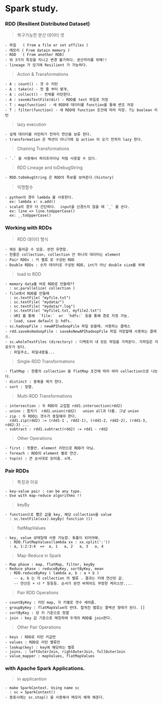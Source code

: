 # Spark study.

### RDD (Resilient Distributed Dataset)

  > 복구가능한 분산 데이터 셋 
    
    - 파일   ( From a file or set offiles )
    - 메모리 ( From datain memory )
    - RDD   ( From another RDD)
    - 위 3가지 특징을 지니고 변경 불가하다. 분산처리를 위해!!
    - lineage 가 있기에 Resilient 가 가능하다.

  > Action & Transformations

    - A : count() - 갯 수 리턴
    - A : take(n) - 첫 줄 부터 몇개.
    - A : collect() - 전체를 리턴한다.
    - A : saveAsTextFile(dir) - RDD를 text 파일로 저장
    - T : map(function) - 새 RDD에 데이터를 function을 통해 변조 저장
    - T : filter(function) - 새 RDD에 function 조건에 따라 저장. f는 boolean 리턴

  > lazy execution

    - 실제 데이터를 리턴하기 전까지 연산을 보류 한다.
    - transformation 은 액션이 아니기에 실 action 이 오기 전까지 lazy 한다.

  > Chaining Transformations

    - `.` 을 사용해서 파이프라이닝 처럼 사용할 수 있다.

  > RDD Lineage and toDebugString

    - RDD.toDebugString 은 RDD의 족보를 보여준다.(history)

  > 익명함수
    
    - python의 경우 lambda 를 사용한다. 
      ex: lambda x: x.add()
    - scala의 경우 더 간단하다.  input을 신경쓰지 않을 때 `_` 를 쓴다.
      ex: line => line.toUpperCase()
      ex: _.toUpperCase()

### Working with RDDs

  > RDD 데이터 형식

    - 뭐든 들어갈 수 있음. 완전 유연함.
    - 한줄은 collection, collection 안 하나의 데이터는 element
    - Pair RDDs : 키 벨류 로 구성된 RDD
    - Double RDDs : 숫자 데이터로 구성된 RDD, int가 아닌 double size를 위해

  > load to RDD

    - memory data를 바로 RDD로 만들때??
      : sc.parallelize( collection )
    - file에서 RDD를 만들때
      : sc.textFile( "myfile.txt")
      : sc.textFile( "mydata/")
      : sc.textFile( "mydata/*.log")
      : sc.textFile( "myfile1.txt, myfile2.txt") 
      : URI 를 통해  `file:`  or  `hdfs:` 등을 통해 경로 지정 가능.
      : load, save default 는 hdfs.
    - sc.hadoopFile : newAPIhadoopFile 파일 읽을때. 사용하는 클래스
    - rdd.saveAsHadoopFile : saveAsNewAPIhadoopFile 파일 저장할때 사용하는 클래스.
    - sc.wholeTextFiles (directory) : 디렉토리 내 모든 파일을 가져온다. 각파일은 각로우가 된다.
      : 파일주소, 파일내용들...
    
  > Single-RDD Transformations

    - flatMap : 한줄의 collection 을 flatMap 조건에 따라 여러 collection으로 나눈다.  
    - distinct : 중복을 제거 한다.
    - sort : 정열.

  > Multi-RDD Transformations

    - intersection : 두 RDD의 교집합 rdd1.intersection(rdd2)
    - union : 합치기  rdd1.union(rdd2)   union all과 다름. 그냥 union
    - zip : 두 RDD는 갯수가 동일해야 한다.
      rdd1.zip(rdd2) := (rdd1-1 , rdd2-1), (rdd1-2, rdd2-2), (rdd1-3, rdd2-3) ...
    - subtract : rdd1.subtract(rdd2) := rdd1 - rdd2

  > Other Operations

    - first : 첫줄만. element 리턴으로 RDD가 아님.
    - foreach : RDD의 element 별로 연산.
    - top(n) : 큰 순서대로 읽어옴. n개.

### Pair RDDs
 
  > 특징과 이유

    - key-value pair : can be any type.
    - Use with map-reduce algorithms !!

  > keyBy

    - function으로 뽑은 값을 key, 해당 collection을 value
      : sc.textFile(xxx).keyBy( function ())

  > flatMapValues

    - key, value 상태일때 사용 가능함. 튜플이 되어야해.
      : RDD.flatMapValues(lambda xx : xx.split(':'))
      : a, 1:2:3:4  =>  a, 1   a, 2   a, 3   a, 4

  > Map-Reduce in Spark
    
    - Map phase : map, flatMap, filter, keyBy
    - Reduce phase : reduceByKey, sortByKey, mean
      : RDD.reduceByKey ( lambda a, b : a + b )  
        -- a, b 는 각 collection 의 밸류 . 결과는 키에 연산된 값.
        -- 연산은 + 나 * 등등등. 순서가 완전 바뀌어도 무방한 케이스만....

  > Pair RDD Operations
    
    - countByKey : 리턴 map, 각 키별로 갯수 세어줌.
    - groupByKey : flatMapValue의 반대. 합쳐진 밸류는 콜랙션 형태가 된다. []
    - sortByKey : 걍 키 기준으로 정열
    - join : key 값 기준으로 매칭하여 두개의 RDD를 join한다.

  > Other Pair Operations

    - keys : RDD로 리턴 키값만
    - values : RDD로 리턴 벨류만
    - lookup(key) : key에 해당하는 벨류
    - joins. : leftOuterJoin, rightOuterJoin, fullOuterJoin
    - value_mapper : mapValues, flatMapValues
    
### with Apache Spark Applications.

  > in applicantion
  
    - make SparkContext. Using name sc
      : sc = SparkContext()
    - 종료시에는 sc.stop() 을 사용해서 메모리 해제 해준다.

